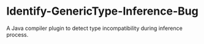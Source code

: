 # Identify-GenericType-Inference-Bug
A Java compiler plugin to detect type incompatibility during inference process.
